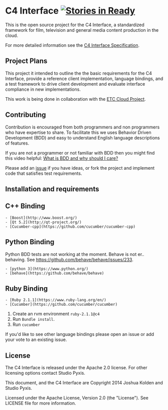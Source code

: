 # C4 Interface [![Stories in Ready](https://badge.waffle.io/joshuakolden/c4.png?label=ready&title=Ready)](https://waffle.io/joshuakolden/c4)

This is the open source project for the C4 Interface, a standardized framework for film, television and general media content production in the cloud.

For more detailed information see the [C4 Interface Specification](https://github.com/JoshuaKolden/C4/blob/master/docs/spec.md).

## Project Plans

This project it intended to outline the the basic requirements for the C4 Interface, provide a reference client implementation, language bindings, and a test framework to drive client development and evaluate interface compliance in new implementations.

This work is being done in collaboration with the [ETC Cloud Project](https://wiki.openstack.org/wiki/Milk).

## Contributing

Contribution is encouraged from both programmers and non programmers who have expertise to share.  To facilitate this we uses Behavior Driven Development (BDD) and easy to understand English language descriptions of features.

If you are not a programmer or not familiar with BDD then you might find this video helpful: [What is BDD and why should I care?](http://vimeo.com/72673788)

Please add an [issue](https://github.com/JoshuaKolden/C4Interface/issues) if you have ideas, or fork the project and implement code that satisfies test requirements.

## Installation and requirements

## C++ Binding
    
    - [Boost](http://www.boost.org/)
    - [Qt 5.2](http://qt-project.org/)
    - [Cucumber-cpp](https://github.com/cucumber/cucumber-cpp)
    
## Python Binding
Python BDD tests are not working at the moment. Behave is not er.. behaving. See https://github.com/behave/behave/issues/233.

    - [python 3](https://www.python.org/)
    - [behave](https://github.com/behave/behave)

## Ruby Binding

    - [Ruby 2.1.1](https://www.ruby-lang.org/en/)
    - [Cucumber](https://github.com/cucumber/cucumber)

1. Create an rvm environment `ruby-2.1.1@c4`
2. Run `Bundle install`.
3. Run `cucumber`

If you'd like to see other language bindings please open an issue or add your vote to an existing issue.

## License

The C4 Interface is released under the Apache 2.0 license.  For other licensing options contact Studio Pyxis.

This document, and the C4 Interface are Copyright 2014 Joshua Kolden and Studio Pyxis.

Licensed under the Apache License, Version 2.0 (the "License").  See LICENSE file for more information.
